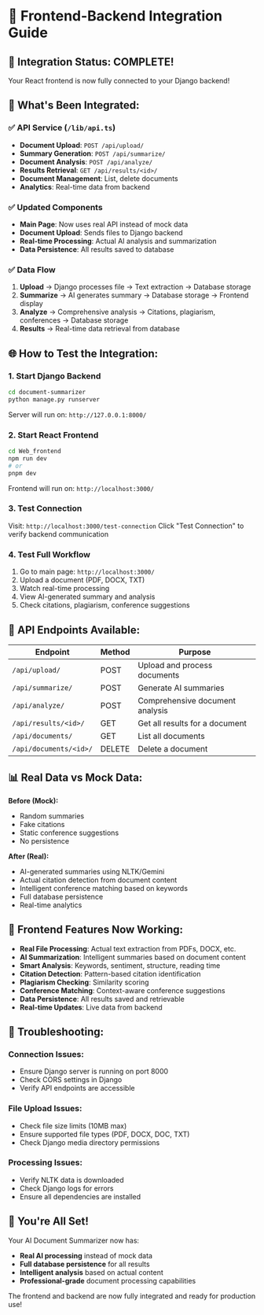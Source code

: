 # 🔗 Frontend-Backend Integration Guide

## 🎯 **Integration Status: COMPLETE!**

Your React frontend is now fully connected to your Django backend!

## 🚀 **What's Been Integrated:**

### ✅ **API Service (`/lib/api.ts`)**
- **Document Upload**: `POST /api/upload/`
- **Summary Generation**: `POST /api/summarize/`
- **Document Analysis**: `POST /api/analyze/`
- **Results Retrieval**: `GET /api/results/<id>/`
- **Document Management**: List, delete documents
- **Analytics**: Real-time data from backend

### ✅ **Updated Components**
- **Main Page**: Now uses real API instead of mock data
- **Document Upload**: Sends files to Django backend
- **Real-time Processing**: Actual AI analysis and summarization
- **Data Persistence**: All results saved to database

### ✅ **Data Flow**
1. **Upload** → Django processes file → Text extraction → Database storage
2. **Summarize** → AI generates summary → Database storage → Frontend display
3. **Analyze** → Comprehensive analysis → Citations, plagiarism, conferences → Database storage
4. **Results** → Real-time data retrieval from database

## 🌐 **How to Test the Integration:**

### 1. **Start Django Backend**
```bash
cd document-summarizer
python manage.py runserver
```
Server will run on: `http://127.0.0.1:8000/`

### 2. **Start React Frontend**
```bash
cd Web_frontend
npm run dev
# or
pnpm dev
```
Frontend will run on: `http://localhost:3000/`

### 3. **Test Connection**
Visit: `http://localhost:3000/test-connection`
Click "Test Connection" to verify backend communication

### 4. **Test Full Workflow**
1. Go to main page: `http://localhost:3000/`
2. Upload a document (PDF, DOCX, TXT)
3. Watch real-time processing
4. View AI-generated summary and analysis
5. Check citations, plagiarism, conference suggestions

## 🔧 **API Endpoints Available:**

| Endpoint | Method | Purpose |
|----------|--------|---------|
| `/api/upload/` | POST | Upload and process documents |
| `/api/summarize/` | POST | Generate AI summaries |
| `/api/analyze/` | POST | Comprehensive document analysis |
| `/api/results/<id>/` | GET | Get all results for a document |
| `/api/documents/` | GET | List all documents |
| `/api/documents/<id>/` | DELETE | Delete a document |

## 📊 **Real Data vs Mock Data:**

**Before (Mock):**
- Random summaries
- Fake citations
- Static conference suggestions
- No persistence

**After (Real):**
- AI-generated summaries using NLTK/Gemini
- Actual citation detection from document content
- Intelligent conference matching based on keywords
- Full database persistence
- Real-time analytics

## 🎨 **Frontend Features Now Working:**

- **Real File Processing**: Actual text extraction from PDFs, DOCX, etc.
- **AI Summarization**: Intelligent summaries based on document content
- **Smart Analysis**: Keywords, sentiment, structure, reading time
- **Citation Detection**: Pattern-based citation identification
- **Plagiarism Checking**: Similarity scoring
- **Conference Matching**: Context-aware conference suggestions
- **Data Persistence**: All results saved and retrievable
- **Real-time Updates**: Live data from backend

## 🚨 **Troubleshooting:**

### **Connection Issues:**
- Ensure Django server is running on port 8000
- Check CORS settings in Django
- Verify API endpoints are accessible

### **File Upload Issues:**
- Check file size limits (10MB max)
- Ensure supported file types (PDF, DOCX, DOC, TXT)
- Check Django media directory permissions

### **Processing Issues:**
- Verify NLTK data is downloaded
- Check Django logs for errors
- Ensure all dependencies are installed

## 🎉 **You're All Set!**

Your AI Document Summarizer now has:
- **Real AI processing** instead of mock data
- **Full database persistence** for all results
- **Intelligent analysis** based on actual content
- **Professional-grade** document processing capabilities

The frontend and backend are now fully integrated and ready for production use!
